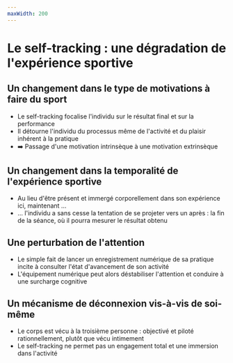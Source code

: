 ```yaml
---
maxWidth: 200
---
```


# Le self-tracking : une dégradation de l'expérience sportive

## Un changement dans le type de motivations à faire du sport

- Le self-tracking focalise l'individu sur le résultat final et sur la performance
- Il détourne l'individu du processus même de l'activité et du plaisir inhérent à la pratique
- :arrow_right: Passage d'une motivation intrinsèque à une motivation extrinsèque

## Un changement dans la temporalité de l'expérience sportive

- Au lieu d'être présent et immergé corporellement dans son expérience ici, maintenant …
- … l'individu a sans cesse la tentation de se projeter vers un après : la fin de la séance, où il pourra mesurer le résultat obtenu

## Une perturbation de l'attention

- Le simple fait de lancer un enregistrement numérique de sa pratique incite à consulter l'état d'avancement de son activité
- L'équipement numérique peut alors déstabiliser l'attention et conduire à une surcharge cognitive

## Un mécanisme de déconnexion vis-à-vis de soi-même

- Le corps est vécu à la troisième personne : objectivé et piloté rationnellement, plutôt que vécu intimement
- Le self-tracking ne permet pas un engagement total et une immersion dans l'activité